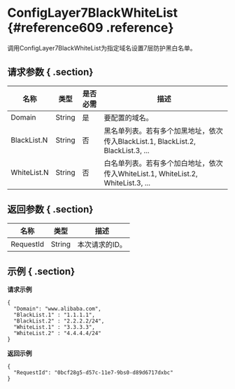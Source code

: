 # ConfigLayer7BlackWhiteList {#reference609 .reference}

调用ConfigLayer7BlackWhiteList为指定域名设置7层防护黑白名单。

## 请求参数 { .section}

|名称|类型|是否必需|描述|
|--|--|----|--|
|Domain|String|是|要配置的域名。|
|BlackList.N|String|否|黑名单列表。若有多个加黑地址，依次传入BlackList.1, BlackList.2, BlackList.3, ...|
|WhiteList.N|String|否|白名单列表。若有多个加白地址，依次传入WhiteList.1, WhiteList.2, WhiteList.3, ...|

## 返回参数 { .section}

|名称|类型|描述|
|--|--|--|
|RequestId|String|本次请求的ID。|

## 示例 { .section}

**请求示例**

```
{
  "Domain": "www.alibaba.com",
  "BlackList.1" : "1.1.1.1",
  "BlackList.2" : "2.2.2.2/24",
  "WhiteList.1" : "3.3.3.3",
  "WhiteList.2" : "4.4.4.4/24"
}

```

**返回示例**

```
{
  "RequestId": "0bcf28g5-d57c-11e7-9bs0-d89d6717dxbc"
}

```

